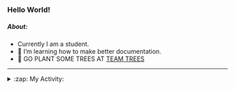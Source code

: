 ### Hello World!

##### About:
- Currently I am a student.
- 🌱 I’m learning how to make better documentation.
- 🌱 GO PLANT SOME TREES AT [TEAM TREES](https://teamtrees.org/)

---
<details>
  <summary>:zap: My Activity:</summary>
  
<!--START_SECTION:waka-->
![Code Time](http://img.shields.io/badge/Code%20Time-1%2C152%20hrs%2044%20mins-blue)

**I'm a Night 🦉** 

```text
🌞 Morning                1568 commits        ██░░░░░░░░░░░░░░░░░░░░░░░   09.51 % 
🌆 Daytime                5741 commits        █████████░░░░░░░░░░░░░░░░   34.81 % 
🌃 Evening                4750 commits        ███████░░░░░░░░░░░░░░░░░░   28.80 % 
🌙 Night                  4435 commits        ███████░░░░░░░░░░░░░░░░░░   26.89 % 
```
📅 **I'm Most Productive on Wednesday** 

```text
Monday                   2436 commits        ████░░░░░░░░░░░░░░░░░░░░░   14.77 % 
Tuesday                  2194 commits        ███░░░░░░░░░░░░░░░░░░░░░░   13.30 % 
Wednesday                3801 commits        ██████░░░░░░░░░░░░░░░░░░░   23.04 % 
Thursday                 2089 commits        ███░░░░░░░░░░░░░░░░░░░░░░   12.67 % 
Friday                   1638 commits        ██░░░░░░░░░░░░░░░░░░░░░░░   09.93 % 
Saturday                 1464 commits        ██░░░░░░░░░░░░░░░░░░░░░░░   08.88 % 
Sunday                   2872 commits        ████░░░░░░░░░░░░░░░░░░░░░   17.41 % 
```


📊 **This Week I Spent My Time On** 

```text
🔥 Editors: 
VS Code                  37 mins             █████████████████████████   100.00 % 

🐱‍💻 Projects: 
giveth-dapps-v2          36 mins             █████████████████████████   98.23 % 
praise                   0 secs              ░░░░░░░░░░░░░░░░░░░░░░░░░   01.77 % 
```


 Last Updated on 21/07/2023 18:11:22 UTC
<!--END_SECTION:waka-->
</details>
